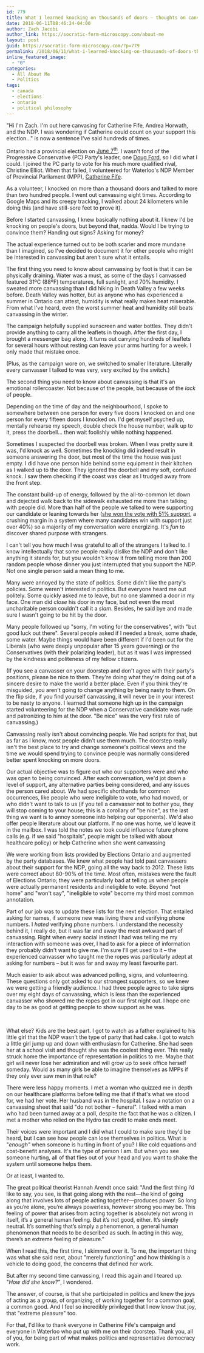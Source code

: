 ```yaml
---
id: 779
title: What I learned knocking on thousands of doors – thoughts on canvassing
date: 2018-06-11T08:46:24-04:00
author: Zach Jacobi
author_link: https://socratic-form-microscopy.com/about-me
layout: post
guid: https://socratic-form-microscopy.com/?p=779
permalink: /2018/06/11/what-i-learned-knocking-on-thousands-of-doors-thoughts-on-canvassing/
inline_featured_image:
  - "0"
categories:
  - All About Me
  - Politics
tags:
  - canada
  - elections
  - ontario
  - political philosophy
---
```


"Hi I'm Zach. I'm out here canvasing for Catherine Fife, Andrea Horwath, and the NDP. I was wondering if Catherine could count on your support this election…" is now a sentence I've said hundreds of times.

Ontario had a provincial election on <a href="https://en.wikipedia.org/wiki/Ontario_general_election,_2018">June 7<sup>th</sup></a>. I wasn't fond of the Progressive Conservative (PC) Party's leader, one <a href="https://www.macleans.ca/politics/doug-ford-chaos-candidate/">Doug Ford</a>, so I did what I could. I joined the PC party to vote for his much more qualified rival, Christine Elliot. When that failed, I volunteered for Waterloo's NDP Member of Provincial Parliament (MPP), <a href="https://www.catherinefife.com/">Catherine Fife</a>.

As a volunteer, I knocked on more than a thousand doors and talked to more than two hundred people. I went out canvassing eight times. According to Google Maps and its creepy tracking, I walked about 24 kilometers while doing this (and have still-sore feet to prove it).

Before I started canvassing, I knew basically nothing about it. I knew I'd be knocking on people's doors, but beyond that, nadda. Would I be trying to convince them? Handing out signs? Asking for money?

The actual experience turned out to be both scarier and more mundane than I imagined, so I've decided to document it for other people who might be interested in canvassing but aren't sure what it entails.

The first thing you need to know about canvassing by foot is that it can be physically draining. Water was a must, as some of the days I canvassed featured 31ºC (88ºF) temperatures, full sunlight, and 70% humidity. I sweated more canvassing than I did hiking in Death Valley a few weeks before. Death Valley was hotter, but as anyone who has experienced a summer in Ontario can attest, humidity is what really makes heat miserable. From what I've heard, even the worst summer heat and humidity still beats canvassing in the winter.

The campaign helpfully supplied sunscreen and water bottles. They didn't provide anything to carry all the leaflets in though. After the first day, I brought a messenger bag along. It turns out carrying hundreds of leaflets for several hours without resting can leave your arms hurting for a week. I only made that mistake once.

(Plus, as the campaign wore on, we switched to smaller literature. Literally every canvasser I talked to was very, very excited by the switch.)

The second thing you need to know about canvassing is that it's an emotional rollercoaster. Not because of the people, but because of the <em>lack</em> of people.

Depending on the time of day and the neighbourhood, I spoke to somewhere between one person for every five doors I knocked on and one person for every fifteen doors I knocked on. I'd get myself psyched up, mentally rehearse my speech, double check the house number, walk up to it, press the doorbell… then wait foolishly while nothing happened.

Sometimes I suspected the doorbell was broken. When I was pretty sure it was, I'd knock as well. Sometimes the knocking did indeed result in someone answering the door, but most of the time the house was just empty. I did have one person hide behind some equipment in their kitchen as I walked up to the door. They ignored the doorbell and my soft, confused knock. I saw them checking if the coast was clear as I trudged away from the front step.

The constant build-up of energy, followed by the all-to-common let down and dejected walk back to the sidewalk exhausted me more than talking with people did. More than half of the people we talked to were supporting our candidate or leaning towards her (<a href="http://www.cbc.ca/news/canada/kitchener-waterloo/ontario-election-results-waterloo-riding-1.4691121">she won the vote with 51% support</a>, a crushing margin in a system where many candidates win with support just over 40%) so a majority of my conversation were energizing. It's <em>fun</em> to discover shared purpose with strangers.

I can't tell you how much I was grateful to all of the strangers I talked to. I know intellectually that some people really dislike the NDP and don't like anything it stands for, but you wouldn't know it from telling more than 200 random people whose dinner you just interrupted that you support the NDP. Not one single person said a mean thing to me.

Many were annoyed by the state of politics. Some didn't like the party's policies. Some weren't interested in politics. But everyone heard me out politely. Some quickly asked me to leave, but no one slammed a door in my face. One man did <em>close</em> his door in my face, but not even the most uncharitable person couldn't call it a <em>slam</em>. Besides, he said bye and made sure I wasn't going to be hit by the door.

Many people followed up "sorry, I'm voting for the conservatives", with "but good luck out there". Several people asked if I needed a break, some shade, some water. Maybe things would have been different if I'd been out for the Liberals (who were deeply unpopular after 15 years governing) or the Conservatives (with their polarizing leader), but as it was I was impressed by the kindness and politeness of my fellow citizens.

(If you see a canvasser on your doorstep and don't agree with their party's positions, please be nice to them. They're doing what they're doing out of a sincere desire to make the world a better place. Even if you think they're misguided, you aren't going to change anything by being nasty to them. On the flip side, if you find yourself canvassing, it will never be in your interest to be nasty to anyone. I learned that someone high up in the campaign started volunteering for the NDP when a Conservative candidate was rude and patronizing to him at the door. "Be nice" was the very first rule of canvassing.)

Canvassing really isn't about convincing people. We had scripts for that, but as far as I know, most people didn't use them much. The doorstep really isn't the best place to try and change someone's political views and the time we would spend trying to convince people was normally considered better spent knocking on more doors.

Our actual objective was to figure out who our supporters were and who was open to being convinced. After each conversation, we'd jot down a level of support, any alternative parties being considered, and any issues the person cared about. We had specific shorthands for common occurrences, like people who were ineligible to vote, who had moved, or who didn't want to talk to us (if you tell a canvasser not to bother you, they will stop coming to your house; this is a corollary of "be nice", as the last thing we want is to annoy someone into helping our opponents). We'd also offer people literature about our platform. If no one was home, we'd leave it in the mailbox. I was told the notes we took could influence future phone calls (e.g. if we said "hospitals", people might be talked with about healthcare policy) or help Catherine when she went canvassing

We were working from lists provided by Elections Ontario and augmented by the party databases. We knew what people had told past canvassers about their support for the NDP, going all the way back to 2012. These lists were correct about 80-90% of the time. Most often, mistakes were the fault of Elections Ontario; they were particularly bad at telling us when people were actually permanent residents and ineligible to vote. Beyond "not home" and "won't say", "ineligible to vote" become my third most common annotation.

Part of our job was to update these lists for the next election. That entailed asking for names, if someone new was living there and verifying phone numbers. I <em>hated</em> verifying phone numbers. I understand the necessity behind it, I really do, but it was far and away the most awkward part of canvassing. Right when every social instinct I had was telling me my interaction with someone was over, I had to ask for a piece of information they probably didn't want to give me. I'm sure I'll get used to it – the experienced canvasser who taught me the ropes was particularly adept at asking for numbers – but it was far and away my least favourite part.

Much easier to ask about was advanced polling, signs, and volunteering. These questions only got asked to our strongest supporters, so we knew we were getting a friendly audience. I had three people agree to take signs over my eight days of canvassing, which is less than the experienced canvasser who showed me the ropes got in our first night out. I hope one day to be as good at getting people to show support as he was.

&nbsp;

What else? Kids are the best part. I got to watch as a father explained to his little girl that the NDP wasn't the type of party that had cake. I got to watch a little girl jump up and down with enthusiasm for Catherine. She had seen her at a school visit and thought she was the coolest thing ever. This really struck home the importance of representation in politics to me. Maybe that girl will never lose her admiration and will grow up to seek office herself someday. Would as many girls be able to imagine themselves as MPPs if they only ever saw men in that role?

There were less happy moments. I met a woman who quizzed me in depth on our healthcare platforms before telling me that if that's what we stood for, we had her vote. Her husband was in the hospital. I saw a notation on a canvassing sheet that said "do not bother – funeral". I talked with a man who had been turned away at a poll, despite the fact that he was a citizen. I met a mother who relied on the Hydro tax credit to make ends meet.

Their voices were important and I did what I could to make sure they'd be heard, but I can see how people can lose themselves in politics. What is "<em>enough"</em> when someone is hurting in front of you? I like cold equations and cost-benefit analyses. It's the type of person I am. But when you see someone hurting, all of that flies out of your head and you want to shake the system until someone helps them.

Or at least, I wanted to.

The great political theorist Hannah Arendt once said: "And the first thing I’d like to say, you see, is that going along with the rest—the kind of going along that involves lots of people acting together—produces power. So long as you’re alone, you’re always powerless, however strong you may be. This feeling of power that arises from acting together is absolutely not wrong in itself, it’s a general human feeling. But it’s not good, either. It’s simply neutral. It’s something that’s simply a phenomenon, a general human phenomenon that needs to be described as such. In acting in this way, there’s an extreme feeling of pleasure."

When I read this, the first time, I skimmed over it. To me, the important thing was what she said next, about "merely functioning" and how thinking is a vehicle to doing good, the concerns that defined her work.

But after my second time canvassing, I read this again and I teared up. "<em>How did she know?"</em>, I wondered.

The answer, of course, is that she participated in politics and knew the joys of acting as a group, of organizing, of working together for a common goal, a common good. And I feel so incredibly privileged that I now know that joy, that "extreme pleasure" too.

For that, I'd like to thank everyone in Catherine Fife's campaign and everyone in Waterloo who put up with me on their doorstep. Thank you, all of you, for being part of what makes politics and representative democracy work.
